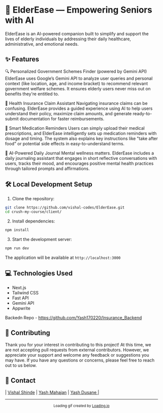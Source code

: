 # 🧓 ElderEase — Empowering Seniors with AI
ElderEase is an AI-powered companion built to simplify and support the lives of elderly individuals by addressing their daily healthcare, administrative, and emotional needs.


## ✨ Features
🔍 Personalized Government Schemes Finder (powered by Gemini API)
ElderEase uses Google’s Gemini API to analyze user queries and personal context (like location, age, and income bracket) to recommend relevant government welfare schemes. It ensures elderly users never miss out on benefits they're entitled to.

🏥 Health Insurance Claim Assistant
Navigating insurance claims can be confusing. ElderEase provides a guided experience using AI to help users understand their policy, maximize claim amounts, and generate ready-to-submit documentation for faster reimbursements.

💊 Smart Medication Reminders
Users can simply upload their medical prescriptions, and ElderEase intelligently sets up medication reminders with dosage and timing. The system also explains key instructions like "take after food" or potential side effects in easy-to-understand terms.

📓 AI-Powered Daily Journal
Mental wellness matters. ElderEase includes a daily journaling assistant that engages in short reflective conversations with users, tracks their mood, and encourages positive mental health practices through tailored prompts and affirmations.
## 🛠️ Local Development Setup

1. Clone the repository:

```bash
git clone https://github.com/vishal-codes/ElderEase.git
cd crush-my-course/client/
```

2. Install dependencies:

```bash
npm install
```

3. Start the development server:

```bash
npm run dev
```

The application will be available at `http://localhost:3000`

## 💻 Technologies Used

- Next.js
- Tailwind CSS
- Fast API
- Gemini API
- Appwrite

Backedn Repo - https://github.com/Yash170220/Insurance_Backend

## 🤝 Contributing

Thank you for your interest in contributing to this project! At this time, we are not accepting pull requests from external contributors. However, we appreciate your support and welcome any feedback or suggestions you may have. If you have any questions or concerns, please feel free to reach out to us below.

## 📧 Contact

| [Vishal Shinde](https://www.linkedin.com/in/vishal-shinde-/) | [Yash Mahajan](https://www.linkedin.com/in/yashmahajan27/) | [Yash Dusane
](https://www.linkedin.com/in/yashrd/) |

---


<p align="center">
  <small>Loading gif created by  <a href="https://loading.io/"> Loading.io </a></small>
</p>
